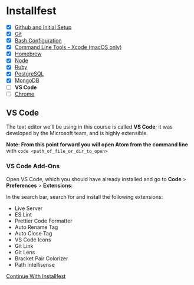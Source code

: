 # Installfest

- [x] [Github and Initial Setup](github.md)
- [x] [Git](git.md)
- [x] [Bash Configuration](bash.md)
- [x] [Command Line Tools - Xcode (macOS only)](command_line_tools.md)
- [x] [Homebrew](homebrew.md)
- [x] [Node](node.md)
- [x] [Ruby](ruby.md)
- [x] [PostgreSQL](postgres.md)
- [x] [MongoDB](mongodb.md)
- [ ] **VS Code**
- [ ] [Chrome](chrome.md)

## VS Code

The text editor we'll be using in this course is called **VS Code**; it was
developed by the Microsoft team, and is highly extensible.

**Note: From this point forward you will open Atom from the command line** with `code <path_of_file_or_dir_to_open>`


### VS Code Add-Ons

Open VS Code, which you should have already installed and go to **Code** > **Preferences** > **Extensions**:

In the search bar, search for and install the following extensions:

- Live Server
- ES Lint
- Prettier Code Formatter
- Auto Rename Tag
- Auto Close Tag
- VS Code Icons
- Git Link
- Git Lens
- Bracket Pair Colorizer
- Path Intellisense


[Continue With Installfest](chrome.md)
